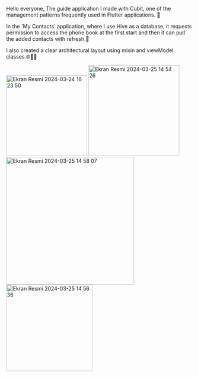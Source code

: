 Hello everyone,
The guide application I made with Cubit, one of the management patterns frequently used in Flutter applications. 📱

In the 'My Contacts' application, where I use Hive as a database, it requests permission to access the phone book at the first start and then it can pull the added contacts with refresh.🚀

I also created a clear architectural layout using mixin and vıewModel classes.🌐👨‍💻


<img width="218" alt="Ekran Resmi 2024-03-24 16 23 50" src="https://github.com/omerfi66/Rehberim/assets/120007024/d3013138-a491-4015-8b3f-7fac4fcce570">
<img width="245" alt="Ekran Resmi 2024-03-25 14 54 26" src="https://github.com/omerfi66/Rehberim/assets/120007024/e25dd883-7a02-446b-91e3-e794219d7e0e">
<img width="345" alt="Ekran Resmi 2024-03-25 14 58 07" src="https://github.com/omerfi66/Rehberim/assets/120007024/f2cdfe81-e65d-4cef-8b94-471b3e701ec7">
<img width="234" alt="Ekran Resmi 2024-03-25 14 56 36" src="https://github.com/omerfi66/Rehberim/assets/120007024/55855240-737c-4257-ba04-b9e9133fab63">

